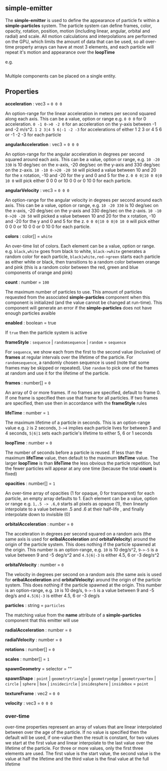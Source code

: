## simple-emitter

The **simple-emitter** is used to define the appearance of particle fx within a **simple-particles** system.  The particle system can define frames, color, opacity, rotation, position, motion (including linear, angular, orbital and radial) and scale. All motion calculations and interpolations are performed on the GPU, which limits the amount of data that can be used, so all over-time property arrays can have at most 3 elements, and 
each particle will repeat it's motion and appearance over the **loopTime**

e.g.
```html
```

Multiple components can be placed on a single entity.

## Properties

**acceleration** : vec3 = `0 0 0`

An option-range for the linear acceleration in meters per second squared along each axis. This can be a value, option or range e.g. `0 0 0` for 0 acceleration. `0 -1 0->0 -2 0` for an acceleration on the y-axis between -1 and -2 m/s^2. 
`1 2 3|4 5 6|-1 -2 -3` for accelerations of either 1 2 3 or 4 5 6 or -1 -2 -3 for each particle

**angularAcceleration** : vec3 = `0 0 0`

An option-range for the angular acceleration in degrees per second squared around each axis. This can be a value, option or range, e.g. `10 -20 330` is 10 deg/sec on the x-axis, -20 deg/sec on the y-axis and 330 deg/sec on the z-axis.
`10 -10 0->20 -20 50` will picked a value between 10 and 20 for the x rotation, -10 and -20 for the y and 0 and 5 for the z. `0 0 0|10 0 0|0 10 0` will pick either 0 0 0 or 10 0 0 or 0 10 0 for each particle.

**angularVelocity** : vec3 = `0 0 0`

An option-range for the angular velocity in degrees per second around each axis. This can be a value, option or range, e.g. `10 -20 330` is 10 deg/sec on the x-axis, -20 deg/sec on the y-axis and 330 deg/sec on the z-axis.
`10 -10 0->20 -20 50` will picked a value between 10 and 20 for the x rotation, -10 and -20 for the y and 0 and 5 for the z. `0 0 0|10 0 0|0 10 0` will pick either 0 0 0 or 10 0 0 or 0 10 0 for each particle.

**colors** : color[] = `white`

An over-time list of colors. Each element can be a value, option or range. e.g. `black,white` goes from black to white, `black->white` generates a random color for each particle, `black|white,red->green` starts each
particle as either white or black, then transitions to a random color between orange and pink (this is a random color between the red, green and blue components of orange and pink)

**count** : number = `100`

The maximum number of particles to use.  This amount of particles requested from the associated **simple-particles** component when this component is initialized (and the value cannot be changed at run-time).
This component will generate an error if the **simple-particles** does not have enough particles avaible

**enabled** : boolean = true

If `true` then the particle system is active

**frameStyle** : `sequence` | `randomsequence` | `random` = `sequence`

For `sequence`, we show each from the first to the second value (inclusive) of **frames** at regular intervals over the lifetime of the particle. For `randomsequence`, a randomly chosen sequence is used (note that some
frames may be skipped or repeated). Use `random` to pick one of the frames at random and use it for the lifetime of the particle.

**frames** : number[] = `0`

An array of 0 or more frames.  If no frames are specified, default to frame 0. If one frame is specified then use that frame for all particles.  If two frames are specified, then use then in accordance with the **frameStyle** rules

**lifeTime** : number = `1`

The maximum lifetime of a particle in seconds.  This is an option-range value e.g. `2` is 2 seconds, `3->4` implies each particle lives for between 3 and 4 seconds, `5|6|1` sets each particle's lifetime to either 5, 6 or 1 seconds

**loopTime** : number = `0`

The number of seconds before a particle is reused.  If less than the maximum **lifeTime** value, then default to the maximum **lifeTime** value.  The larger **loopTime** is than **lifeTime** the less obvious the particle repetition, but the fewer particles will appear at any one time (because the total **count** is fixed)

**opacities** : number[] = `1`

An over-time array of opacities (1 for opaque, 0 for transparent) for each particle, an empty array defaults to 1. Each element can be a value, option or range e.g. `1,.5 -> .6,0` starts all pixels as opaque (1), 
then linearly interpolate to a value between .5 and .6 at their half-life , and finally interpolate down to invisible (0)

**orbitalAcceleration** : number = `0`

The acceleration in degrees per second squared on a random axis (the same axis is used for **oribalAcceleration** and **orbitalVelocity**) around the origin of the particle system. This does nothing if the particle spawned at the origin.  This number is an option-range, e.g. `10` is 10 deg/s^2, `9->-5` is a value between 9 and -5 deg/s^2 and `4.5|6|-3` is either 4.5, 6 or -3 deg/s^2

**orbitalVelocity** : number = `0`

The velocity in degrees per second on a random axis (the same axis is used for **oribalAcceleration** and **orbitalVelocity**) around the origin of the particle system. This does nothing if the particle spawned at the origin.  This number is an option-range, e.g. `10` is 10 deg/s, `9->-5` is a value between 9 and -5 deg/s and `4.5|6|-3` is either 4.5, 6 or -3 deg/s

**particles** : string = `particles`

The matching value from the **name** attribute of a **simple-particles** component that this emitter will use

**radialAcceleration** : number = `0`

**radialVelocity** : number = `0`

**rotations** : number[] = `0`

**scales** : number[] = `1`

**spawnGeometry** = selector = ""

**spawnShape** : `point` | `geometrytriangle` | `geometryedge` | `geometryvertex` | `circle` | `sphere` | `box` | `insidecircle` | `insidesphere` | `insidebox` = `point`

**textureFrame** : vec2 = `0 0`

**velocity** : vec3 = `0 0 0`

### over-time
over-time properties represent an array of values that are linear interpolated between over the age of the particle. If no value is specified then the default will be used, 
if one-value then the result is constant, for two values we start at the first value and linear interpolate to the last value over the lifetime of the particle.  For three or 
more values, only the first three elements are used. The first value is the start value, the second value is the value at half the lifetime and the third value is the final
value at the full lifetime